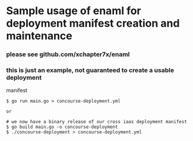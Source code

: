 # Sample usage of enaml for deployment manifest creation and maintenance

### please see github.com/xchapter7x/enaml

### this is just an example, not guaranteed to create a usable deployment
manifest

```
$ go run main.go > concourse-deployment.yml

or 

# we now have a binary release of our cross iaas deployment manifest
$ go build main.go -o concourse-deployment
$ ./concourse-deployment > concourse-deployment.yml 
```

